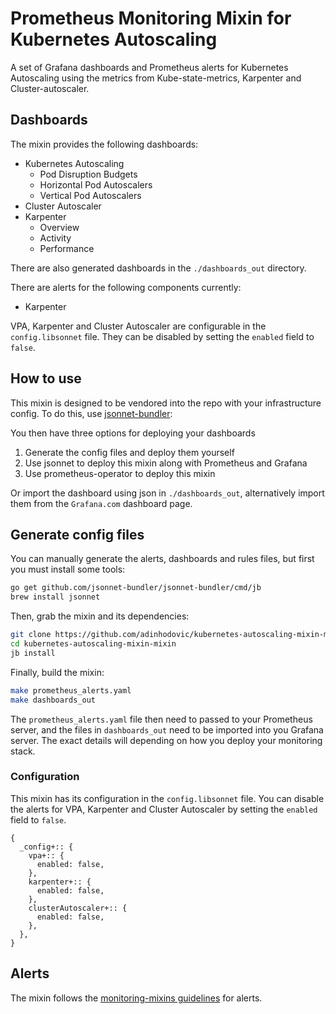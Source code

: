 # Prometheus Monitoring Mixin for Kubernetes Autoscaling

A set of Grafana dashboards and Prometheus alerts for Kubernetes Autoscaling using the metrics from Kube-state-metrics, Karpenter and Cluster-autoscaler.

## Dashboards

The mixin provides the following dashboards:

- Kubernetes Autoscaling
    - Pod Disruption Budgets
    - Horizontal Pod Autoscalers
    - Vertical Pod Autoscalers
- Cluster Autoscaler
- Karpenter
    - Overview
    - Activity
    - Performance

There are also generated dashboards in the `./dashboards_out` directory.

There are alerts for the following components currently:

- Karpenter

VPA, Karpenter and Cluster Autoscaler are configurable in the `config.libsonnet` file. They can be disabled by setting the `enabled` field to `false`.

## How to use

This mixin is designed to be vendored into the repo with your infrastructure config.
To do this, use [jsonnet-bundler](https://github.com/jsonnet-bundler/jsonnet-bundler):

You then have three options for deploying your dashboards

1. Generate the config files and deploy them yourself
2. Use jsonnet to deploy this mixin along with Prometheus and Grafana
3. Use prometheus-operator to deploy this mixin

Or import the dashboard using json in `./dashboards_out`, alternatively import them from the `Grafana.com` dashboard page.

## Generate config files

You can manually generate the alerts, dashboards and rules files, but first you
must install some tools:

```sh
go get github.com/jsonnet-bundler/jsonnet-bundler/cmd/jb
brew install jsonnet
```

Then, grab the mixin and its dependencies:

```sh
git clone https://github.com/adinhodovic/kubernetes-autoscaling-mixin-mixin
cd kubernetes-autoscaling-mixin-mixin
jb install
```

Finally, build the mixin:

```sh
make prometheus_alerts.yaml
make dashboards_out
```

The `prometheus_alerts.yaml` file then need to passed
to your Prometheus server, and the files in `dashboards_out` need to be imported
into you Grafana server. The exact details will depending on how you deploy your
monitoring stack.

### Configuration

This mixin has its configuration in the `config.libsonnet` file. You can disable the alerts for VPA, Karpenter and Cluster Autoscaler by setting the `enabled` field to `false`.

```jsonnet
{
  _config+:: {
    vpa+:: {
      enabled: false,
    },
    karpenter+:: {
      enabled: false,
    },
    clusterAutoscaler+:: {
      enabled: false,
    },
  },
}
```

## Alerts

The mixin follows the [monitoring-mixins guidelines](https://github.com/monitoring-mixins/docs#guidelines-for-alert-names-labels-and-annotations) for alerts.
